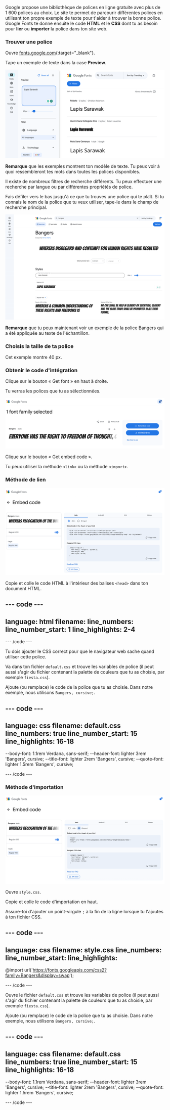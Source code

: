 Google propose une bibliothèque de polices en ligne gratuite avec plus de 1 600 polices au choix. Le site te permet de parcourir différentes polices en utilisant ton propre exemple de texte pour t'aider à trouver la bonne police. Google Fonts te donne ensuite le code **HTML** et le **CSS** dont tu as besoin pour **lier** ou **importer** la police dans ton site web.

### Trouver une police

Ouvre [fonts.google.com](https://fonts.google.com/){:target="_blank"}.

Tape un exemple de texte dans la case **Preview**.

![La page de recherche Google Fonts. Les mots « Lapis Sarawak » apparaissent dans la fenêtre de prévisualisation.](images/custom.png)

**Remarque** que les exemples montrent ton modèle de texte. Tu peux voir à quoi ressembleront tes mots dans toutes les polices disponibles.

Il existe de nombreux filtres de recherche différents. Tu peux effectuer une recherche par langue ou par différentes propriétés de police.

Fais défiler vers le bas jusqu'à ce que tu trouves une police qui te plaît. Si tu connais le nom de la police que tu veux utiliser, tape-le dans le champ de recherche principal.

![Le mot "Bangers" a été tapé dans le champ de recherche.](images/bangers.png)

**Remarque** que tu peux maintenant voir un exemple de la police Bangers qui a été appliquée au texte de l'échantillon.

### Choisis la taille de ta police

Cet exemple montre 40 px.

### Obtenir le code d'intégration

Clique sur le bouton « Get font » en haut à droite.

Tu verras les polices que tu as sélectionnées.

![Les polices sélectionnées.](images/selected-font.png)

Clique sur le bouton « Get embed code ».

Tu peux utiliser la méthode `<link>` ou la méthode `<import>`.

### Méthode de lien

![Le code HTML à copier.](images/link.png)

Copie et colle le code HTML à l'intérieur des balises `<head>` dans ton document HTML.

## --- code ---

language: html
filename:
line_numbers:
line_number_start: 1
line_highlights: 2-4
---------------------------------------------------------

  <!-- Import fonts from Google -->

  <link rel="preconnect" href="https://fonts.googleapis.com">
  <link rel="preconnect" href="https://fonts.gstatic.com" crossorigin>
  <link href="https://fonts.googleapis.com/css2?family=Bangers&display=swap" rel="stylesheet">

\--- /code ---

Tu dois ajouter le CSS correct pour que le navigateur web sache quand utiliser cette police.

Va dans ton fichier `default.css` et trouve les variables de police (il peut aussi s'agir du fichier contenant la palette de couleurs que tu as choisie, par exemple `fiesta.css`).

Ajoute (ou remplace) le code de la police que tu as choisie. Dans notre exemple, nous utilisons `Bangers, cursive;`.

## --- code ---

language: css
filename: default.css
line_numbers: true
line_number_start: 15
line_highlights: 16-18
-----------------------------------------------------------

\--body-font: 1.1rem Verdana, sans-serif;
\--header-font: lighter 3rem 'Bangers', cursive;
\--title-font: lighter 2rem 'Bangers', cursive;
\--quote-font: lighter 1.5rem 'Bangers', cursive;

\--- /code ---

### Méthode d'importation

![Le CSS à copier.](images/import.png)

Ouvre `style.css`.

Copie et colle le code d'importation en haut.

Assure-toi d'ajouter un point-virgule `;` à la fin de la ligne lorsque tu l'ajoutes à ton fichier CSS.

## --- code ---

language: css
filename: style.css
line_numbers:
line_number_start:
line_highlights:
-----------------------------------------------------

@import url('https://fonts.googleapis.com/css2?family=Bangers&display=swap');

\--- /code ---

Ouvre le fichier `default.css` et trouve les variables de police (il peut aussi s'agir du fichier contenant la palette de couleurs que tu as choisie, par exemple `fiesta.css`).

Ajoute (ou remplace) le code de la police que tu as choisie. Dans notre exemple, nous utilisons `Bangers, cursive;`.

## --- code ---

language: css
filename: default.css
line_numbers: true
line_number_start: 15
line_highlights: 16-18
-----------------------------------------------------------

\--body-font: 1.1rem Verdana, sans-serif;
\--header-font: lighter 3rem 'Bangers', cursive;
\--title-font: lighter 2rem 'Bangers', cursive;
\--quote-font: lighter 1.5rem 'Bangers', cursive;

\--- /code ---
